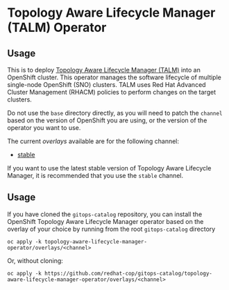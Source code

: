 # Topology Aware Lifecycle Manager (TALM) Operator

## Usage

This is to deploy [Topology Aware Lifecycle Manager (TALM)](https://docs.openshift.com/container-platform/4.10//scalability_and_performance/cnf-talm-for-cluster-upgrades.html) into an OpenShift cluster. This operator
manages the software lifecycle of multiple single-node OpenShift (SNO) clusters. TALM uses Red Hat Advanced Cluster Management (RHACM) policies to perform changes on the target clusters.

Do not use the `base` directory directly, as you will need to patch the `channel` based on the version of OpenShift you are using, or the version of the operator you want to use.

The current *overlays* available are for the following channel:
* [stable](overlays/stable)

If you want to use the latest stable version of Topology Aware Lifecycle Manager, it is recommended that you use the `stable` channel.


## Usage

If you have cloned the `gitops-catalog` repository, you can install the OpenShift Topology Aware Lifecycle Manager operator based on the overlay of your choice by running from the root `gitops-catalog` directory

```
oc apply -k topology-aware-lifecycle-manager-operator/overlays/<channel>
```

Or, without cloning:

```
oc apply -k https://github.com/redhat-cop/gitops-catalog/topology-aware-lifecycle-manager-operator/overlays/<channel>
```
